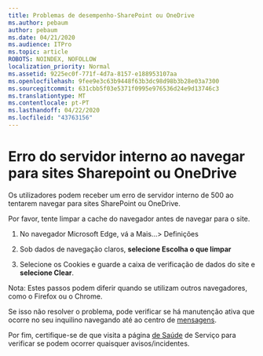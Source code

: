 ```yaml
---
title: Problemas de desempenho-SharePoint ou OneDrive
ms.author: pebaum
author: pebaum
ms.date: 04/21/2020
ms.audience: ITPro
ms.topic: article
ROBOTS: NOINDEX, NOFOLLOW
localization_priority: Normal
ms.assetid: 9225ec0f-771f-4d7a-8157-e188953107aa
ms.openlocfilehash: 9fee9e3c63b9448f63b3dc98d98b3b28e03a7300
ms.sourcegitcommit: 631cbb5f03e5371f0995e976536d24e9d13746c3
ms.translationtype: MT
ms.contentlocale: pt-PT
ms.lasthandoff: 04/22/2020
ms.locfileid: "43763156"
---
```

# <a name="internal-server-error-when-navigating-to-sharepoint-or-onedrive-sites"></a>Erro do servidor interno ao navegar para sites Sharepoint ou OneDrive

Os utilizadores podem receber um erro de servidor interno de 500 ao tentarem navegar para sites SharePoint ou OneDrive. 

Por favor, tente limpar a cache do navegador antes de navegar para o site.


1. No navegador Microsoft Edge, vá a Mais...> Definições

2. Sob dados de navegação claros, **selecione Escolha o que limpar**

3. Selecione os Cookies e guarde a caixa de verificação de dados do site e **selecione Clear**.

Nota: Estes passos podem diferir quando se utilizam outros navegadores, como o Firefox ou o Chrome.

Se isso não resolver o problema, pode verificar se há manutenção ativa que ocorre no seu inquilino navegando até ao centro de [mensagens](https://portal.office.com/adminportal/home#/MessageCenter).

Por fim, certifique-se de que visita a página [de Saúde](https://portal.office.com/adminportal/home#/servicehealth) de Serviço para verificar se podem ocorrer quaisquer avisos/incidentes.

